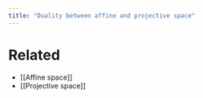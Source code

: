 ```yaml
---
title: "Duality between affine and projective space"
---
```


# Related
- [[Affine space]]
- [[Projective space]]